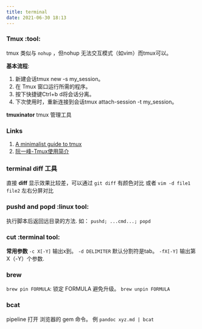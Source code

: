 ```yaml
---
title: terminal
date: 2021-06-30 18:13
---
```


### Tmux :tool:
tmux 类似与	`nohup` ，但nohup 无法交互模式（如vim）而tmux可以。

**基本流程**:
 1. 新建会话tmux new -s my_session。
 2. 在 Tmux 窗口运行所需的程序。
 3. 按下快捷键Ctrl+b d将会话分离。
 4. 下次使用时，重新连接到会话tmux attach-session -t my_session。

**tmuxinator**
 tmux 管理工具
 
### Links
 1. [A minimalist guide to tmux](https://medium.com/actualize-network/a-minimalist-guide-to-tmux-13675fb160fa)
 2. [阮一峰-Tmux使用简介](https://www.ruanyifeng.com/blog/2019/10/tmux.html)



### terminal diff 工具
 直接 **diff** 显示效果比较差，可以通过 `git diff` 有颜色对比 或者  `vim -d file1 file2` 左右分屏对比  
 
### pushd and popd :linux tool:
 执行脚本后返回远目录的方法.
 如： `pushd; ...cmd...; popd`
 
### cut :terminal tool:
**常用参数**
  `-c X[-Y]` 输出x到。
  `-d DELIMITER` 默认分割符是tab。
  `-fX[-Y]` 输出第X（-Y）个参数.
  
### brew
 `brew pin FORMULA`: 锁定 FORMULA 避免升级。 `brew unpin FORMULA`
 
### bcat
 pipeline 打开 浏览器的 gem 命令。 例 `pandoc xyz.md | bcat`
